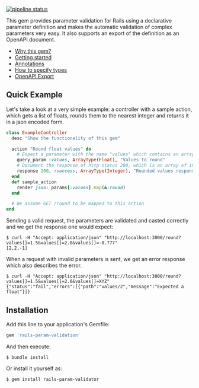 [![pipeline status](https://git.iftrue.de/okirmis/rails-param-validation/badges/master/pipeline.svg)](https://git.iftrue.de/okirmis/rails-param-validation/commits/master)

This gem provides parameter validation for Rails using a declarative parameter definition and makes the automatic validation of complex parameters very easy. It also supports an export of the definition as an OpenAPI document.

* [Why this gem?](./main-idea.md)
* [Getting started](./getting-started.md)
* [Annotations](./annotations.md)
* [How to specify types](./type-definition.md)
* [OpenAPI Export](./openapi.md)

## Quick Example

Let's take a look at a very simple example: a controller with a sample action, which gets a list of floats, rounds them to the nearest integer and returns it in a json encoded form.

```ruby
class ExampleController
  desc "Show the functionality of this gem"

  action "Round float values" do
    # Expect a parameter with the name "values" which contains an array of floats
    query_param :values, ArrayType(Float), "Values to round"
    # Document the response of http status 200, which is an array of integers
    response 200, :success, ArrayType(Integer), "Rounded values response"
  end
  def sample_action
    render json: params[:values].map(&:round)
  end

  # We assume GET /round to be mapped to this action
end
```

Sending a valid request, the parameters are validated and casted correctly and we get the response one would expect:

```
$ curl -H "Accept: application/json" "http://localhost:3000/round?values[]=1.5&values[]=2.0&values[]=-0.777"
[2,2,-1]
```

When a request with invalid parameters is sent, we get an error response which also describes the error.

```
$ curl -H "Accept: application/json" "http://localhost:3000/round?values[]=1.5&values[]=2.0&values[]=XYZ"
{"status":"fail","errors":[{"path":"values/2","message":"Expected a float"}]}
```

## Installation

Add this line to your application's Gemfile:

```ruby
gem 'rails-param-validation'
```

And then execute:

    $ bundle install

Or install it yourself as:

    $ gem install rails-param-validator
